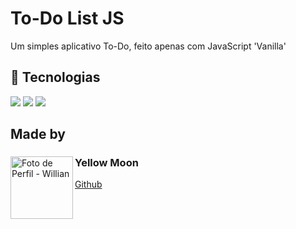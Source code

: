 
# To-Do List JS

Um simples aplicativo To-Do, feito apenas com JavaScript 'Vanilla'

## 🚀 Tecnologias

<img src="https://img.shields.io/static/v1?label=&message=HTML&CSS&color=0d1117&style=for-the-badge&logo=HTML5"/>
<img src="https://img.shields.io/static/v1?label=&message=CSS&CSS&color=0d1117&style=for-the-badge&logo=CSS3"/>
<img src="https://img.shields.io/static/v1?label=&message=JavaScript&CSS&color=0d1117&style=for-the-badge&logo=JavaScript"/>


## Made by
<div>
    <img align="left" width="100px" src="https://avatars.githubusercontent.com/u/85208822?v=4" alt="Foto de Perfil - Willian" class="profile-photo">
    <div>
        <h3>Yellow Moon</h3>
        <a href="https://github.com/Willianprof" target="_blank">Github</a>
    </div>
</div>
